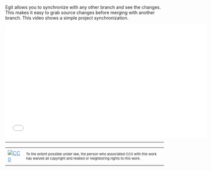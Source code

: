 Egit allows you to synchronize with any other branch and see the changes. 
This makes it easy to grab source changes before merging with another branch. 
This video shows a simple project synchronization.

<iframe src="//www.youtube.com/embed/Q7Bclax0D1c?rel=0" width="640" height="360" frameborder="0"></iframe>

<hr style="color: #cccccc;" />

<table>
<tbody>
<tr>
<td><a style="color: #4183c4;" href="http://creativecommons.org/publicdomain/zero/1.0/"><img src="https://camo.githubusercontent.com/c5160f944848828fa33126d9a697e9abe43ea98f/687474703a2f2f692e6372656174697665636f6d6d6f6e732e6f72672f702f7a65726f2f312e302f38387833312e706e67" alt="CC0" data-canonical-src="http://i.creativecommons.org/p/zero/1.0/88x31.png" /></a></td>
<td>
<p style="font-size: 11px;">To the extent possible under law, the person who associated CC0 with this work has waived all copyright and related or neighboring rights to this work.</p>
</td>
</tr>
</tbody>
</table>